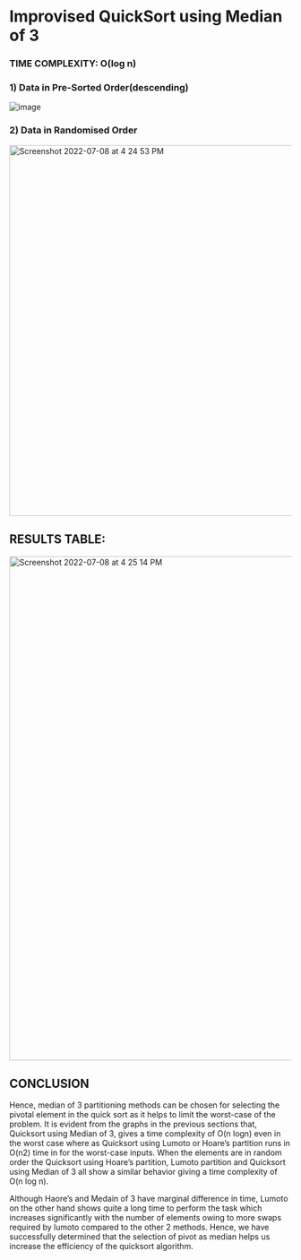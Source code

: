 # Improvised QuickSort using Median of 3

### **TIME COMPLEXITY:** O(log n)

### 1) Data in Pre-Sorted Order(descending)
![image](https://user-images.githubusercontent.com/66678522/177980845-05d2330f-051c-4d0c-a8e3-d98e80927416.png)


### 2) Data in Randomised Order
<img width="662" alt="Screenshot 2022-07-08 at 4 24 53 PM" src="https://user-images.githubusercontent.com/66678522/177980909-189d2a64-3491-4b26-bc83-29dd00c62233.png">

## RESULTS TABLE: 

<img width="900" alt="Screenshot 2022-07-08 at 4 25 14 PM" src="https://user-images.githubusercontent.com/66678522/177980961-27e58e81-8f0f-40a8-849e-a4f1b4cc3a35.png">


## CONCLUSION
Hence, median of 3 partitioning methods can be chosen for selecting the pivotal element in the quick sort as it helps to limit the worst-case of the problem. It is evident from the graphs in the previous sections that, Quicksort using Median of 3, gives a time complexity of O(n logn) even in the worst case where as Quicksort using Lumoto or Hoare’s partition runs in O(n2) time in for the worst-case inputs. When the elements are in random order the Quicksort using Hoare’s partition, Lumoto partition and Quicksort using Median of 3 all show a similar behavior giving a time complexity of O(n log n).

Although Haore’s and Medain of 3 have marginal difference in time, Lumoto on the other hand shows quite a long time to perform the task which increases significantly with the number of elements owing to more swaps required by lumoto compared to the other 2 methods. Hence, we have successfully determined that the selection of pivot as median helps us increase the efficiency of the quicksort algorithm.

